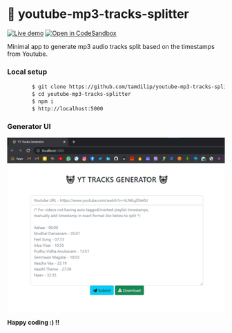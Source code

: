 # 🤖 youtube-mp3-tracks-splitter

[![Live demo](https://img.shields.io/badge/Heroku-Live%20demo-violet?style=flat-square&logo=heroku&logoColor=violet)](https://yt-mp3-split.herokuapp.com/)
[![Open in CodeSandbox](https://img.shields.io/badge/CodeSandbox-Ready--to--Code-green?style=flat-square&logo=codesandbox)](https://codesandbox.io/s/github/tamdilip/youtube-mp3-tracks-splitter)

Minimal app to generate mp3 audio tracks split based on the timestamps from Youtube.

### Local setup

```sh
        $ git clone https://github.com/tamdilip/youtube-mp3-tracks-splitter.git
        $ cd youtube-mp3-tracks-splitter
        $ npm i
        $ http://localhost:5000
```
### Generator UI
![Kinesis firehose delivery](https://raw.githubusercontent.com/tamdilip/youtube-mp3-tracks-splitter/main/doc/yt_app_demo.png)


**Happy coding :) !!**

